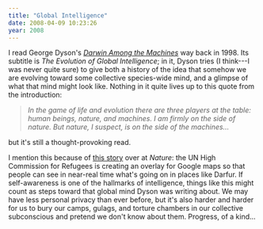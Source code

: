 ```yaml
---
title: "Global Intelligence"
date: 2008-04-09 10:23:26
year: 2008
---
```

I read George Dyson's <a href="http://www.amazon.com/Darwin-Among-Machines-Evolution-Intelligence/dp/0738200301"><em>Darwin Among the Machines</em></a> way back in 1998. Its subtitle is <em>The Evolution of Global Intelligence</em>; in it, Dyson tries (I think---I was never quite sure) to give both a history of the idea that somehow we are evolving toward some collective species-wide mind, and a glimpse of what that mind might look like.  Nothing in it quite lives up to this quote from the introduction:
<blockquote><em>In the game of life and evolution there are three  players at the table: human beings, nature, and machines. I am  firmly on the side of nature. But nature, I suspect, is on the  side of the machines...</em></blockquote>
but it's still a thought-provoking read.

I mention this because of <a href="http://blogs.nature.com/news/thegreatbeyond/2008/04/un_enlists_google_in_refugee_w.html">this story</a> over at <em>Nature</em>: the UN High Commission for Refugees is creating an overlay for Google maps so that people can see in near-real time what's going on in places like Darfur.  If self-awareness is one of the hallmarks of intelligence, things like this might count as steps toward that global mind Dyson was writing about.  We may have less personal privacy than ever before, but it's also harder and harder for us to bury our camps, gulags, and torture chambers in our collective subconscious and pretend we don't know about them.  Progress, of a kind...
